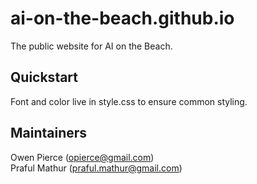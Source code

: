 # ai-on-the-beach.github.io
The public website for AI on the Beach.

## Quickstart
Font and color live in style.css to ensure common styling.


## Maintainers
Owen Pierce (opierce@gmail.com)  
Praful Mathur (praful.mathur@gmail.com)

